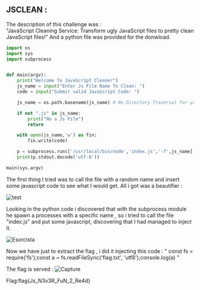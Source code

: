 ## JSCLEAN :

The description of this challenge was :   
"JavaScript Cleaning Service: Transform ugly JavaScript files to pretty clean JavaScript files!" And a python file was provided for the donwload.

```python
import os
import sys
import subprocess


def main(argv):
    print("Welcome To JavaScript Cleaner")
    js_name = input("Enter Js File Name To Clean: ")
    code = input("Submit valid JavaScript Code: ")

    js_name = os.path.basename(js_name) # No Directory Traversal for you

    if not ".js" in js_name:
        print("No a Js File")
        return

    with open(js_name,'w') as fin:
        fin.write(code)

    p = subprocess.run(['/usr/local/bin/node','index.js','-f',js_name],stdout=subprocess.PIPE);
    print(p.stdout.decode('utf-8'))

main(sys.argv)

```

The first thing I tried was to call the file with a random name and insert some javascript code to see what I would get.
All i got was a beautifier :

![test](https://user-images.githubusercontent.com/59454895/80551634-09d48100-89bc-11ea-8e5e-8690c86ff36f.PNG)

Looking in the python code i discovered that with the subprocess module he spawn a processes with a specific name , so i tried to call the file "index.js"  and put some  javascript, discovering that I had managed to inject it.

![Esorcista](https://user-images.githubusercontent.com/59454895/80551972-22916680-89bd-11ea-9fc4-7ae28fd5e679.PNG)

Now we have just to extract the flag , i did it injecting this code :
" const fs = require('fs');const a = fs.readFileSync('flag.txt', 'utf8');console.log(a) "

The flag is served :
![Capture](https://user-images.githubusercontent.com/59454895/80552374-5ae57480-89be-11ea-9f4d-7d087fb70550.PNG)

Flag:flag{Js_N3v3R_FuN_2_Re4d}



